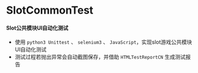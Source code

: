 ﻿# SlotCommonTest
#### Slot公共模块UI自动化测试
* 使用 `python3 Unittest` 、 `selenium3` 、 `JavaScript`，实现slot游戏公共模块UI自动化测试
* 测试过程若抛出异常会自动截图保存，并借助 `HTMLTestReportCN` 生成测试报告
